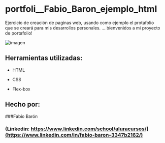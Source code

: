# portfoli__Fabio_Baron_ejemplo_html
Ejercicio de creación de paginas web, usando como ejemplo el protafolio que se creará para mis desarrollos personales.
... bienvenidos a mi proyecto de portafolio!

![imagen](https://cdn1.gnarususercontent.com.br/6/450324/9facae6f-79bf-48f3-b3a9-b4f9284802d7.png)  
## Herramientas utilizadas:

* HTML

* CSS

* Flex-box

## Hecho por:

###Fabio Barón

### (Linkedin: https://www.linkedin.com/school/aluracursos/](https://www.linkedin.com/in/fabio-baron-3347b2162/)

